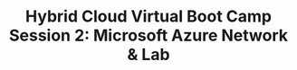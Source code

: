 ---
state: Virtual
region: Virtual
title: "Hybrid Cloud Virtual Boot Camp Session 2: Microsoft Azure Network & Lab"
event_url: https://msuspartner.eventbuilder.com/event?eventid=h1e5o7&source=VBC
start_date: 2019-03-13
cost: FREE for MPN Members
topics: [ cloud, azure ]
---